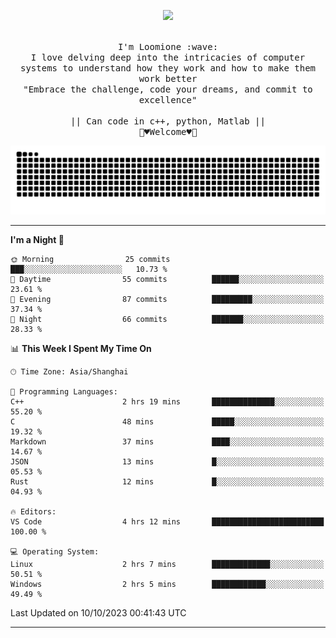 <p align="center"><img src="https://i.imgur.com/A6bWGFl.gif"/></p>

<p align="center">
  <br />
  <samp>
    I'm Loomione :wave:
    <br />
    I love delving deep into the intricacies of computer systems to understand how they work and how to make them work better
    <br />
    "Embrace the challenge, code your dreams, and commit to excellence"
    <br>
                  <br> || Can code in c++, python, Matlab || <br>
                             🌼♥️Welcome♥️🥰
  </samp>
</p> 
<div align="center">
<picture>
  <source media="(prefers-color-scheme: dark)" srcset="https://raw.githubusercontent.com/Loomione/Loomione/output/github-contribution-grid-snake-dark.svg">
  <source media="(prefers-color-scheme: light)" srcset="https://raw.githubusercontent.com/Loomione/Loomione/output/github-contribution-grid-snake.svg">
  <img alt="github contribution grid snake animation" src="https://raw.githubusercontent.com/Loomione/Loomione/output/github-contribution-grid-snake.svg">
</picture>
</div>

-------

<!--START_SECTION:waka-->
**I'm a Night 🦉** 

```text
🌞 Morning                25 commits          ███░░░░░░░░░░░░░░░░░░░░░░   10.73 % 
🌆 Daytime                55 commits          ██████░░░░░░░░░░░░░░░░░░░   23.61 % 
🌃 Evening                87 commits          █████████░░░░░░░░░░░░░░░░   37.34 % 
🌙 Night                  66 commits          ███████░░░░░░░░░░░░░░░░░░   28.33 % 
```


📊 **This Week I Spent My Time On** 

```text
🕑︎ Time Zone: Asia/Shanghai

💬 Programming Languages: 
C++                      2 hrs 19 mins       ██████████████░░░░░░░░░░░   55.20 % 
C                        48 mins             █████░░░░░░░░░░░░░░░░░░░░   19.32 % 
Markdown                 37 mins             ████░░░░░░░░░░░░░░░░░░░░░   14.67 % 
JSON                     13 mins             █░░░░░░░░░░░░░░░░░░░░░░░░   05.53 % 
Rust                     12 mins             █░░░░░░░░░░░░░░░░░░░░░░░░   04.93 % 

🔥 Editors: 
VS Code                  4 hrs 12 mins       █████████████████████████   100.00 % 

💻 Operating System: 
Linux                    2 hrs 7 mins        █████████████░░░░░░░░░░░░   50.51 % 
Windows                  2 hrs 5 mins        ████████████░░░░░░░░░░░░░   49.49 % 
```


 Last Updated on 10/10/2023 00:41:43 UTC
<!--END_SECTION:waka-->
-------




